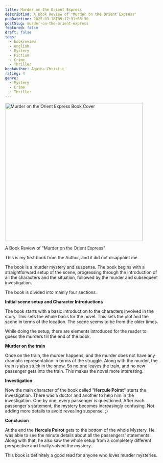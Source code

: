 ```yaml
---
title: Murder on the Orient Express
description: A Book Review of "Murder on the Orient Express"
pubDatetime: 2025-03-18T09:17:31+05:30
postSlug: murder-on-the-orient-express
featured: false
draft: false
tags:
  - bookreview
  - english
  - Mystery
  - Fiction
  - Crime
  - Thriller
bookAuthor: Agatha Christie
rating: 4
genre:
  - Mystery
  - Crime
  - Thriller
---
```


<img src="https://images-na.ssl-images-amazon.com/images/S/compressed.photo.goodreads.com/books/1610704688i/21099828.jpg" style="height: 450px;" alt="Murder on the Orient Express Book Cover">

A Book Review of "Murder on the Orient Express"

This is my first book from the Author, and it did not disappoint me.

The book is a murder mystery and suspense. The book begins with a straightforward setup of the scene, progressing through the introduction of all the characters and the situation, followed by the murder and subsequent investigation.

The book is divided into mainly four sections.

**Initial scene setup and Character Introductions**

The book starts with a basic introduction to the characters involved in the story. This sets the whole basis for the novel. This sets the plot and the scene in terms of the location. The scene seems to be from the older times.

While doing the setup, there are elements introduced for the reader to guess the murders till the end of the book.

**Murder on the train**

Once on the train, the murder happens, and the murder does not have any dramatic representation in terms of the struggle. Along with the murder, the train is also stuck in the snow. So no one leaves the train, and no new passenger gets into the train. This makes the novel more interesting.

**Investigation**

Now the main character of the book called "**Hercule Poirot**" starts the investigation. There was a doctor and another to help him in the investigation. One by one, every passenger is questioned. After each passenger's statement, the mystery becomes increasingly confusing. Not adding more details to avoid revealing suspense. ;)

**Conclusion**

At the end the **Hercule Poirot** gets to the bottom of the whole Mystery. He was able to see the minute details about all the passengers' statements. Along with that, he also saw the whole setup from a completely different perspective and finally solved the mystery.

This book is definitely a good read for anyone who loves murder mysteries.
